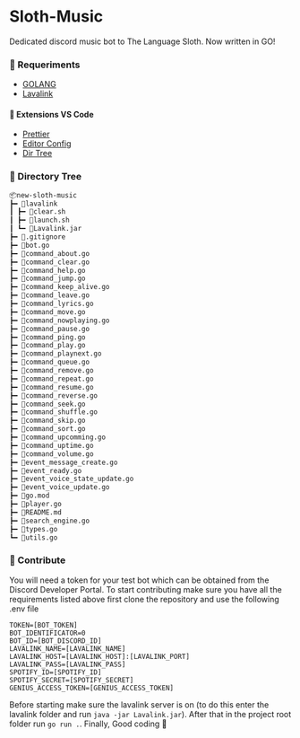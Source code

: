 # Sloth-Music

Dedicated discord music bot to The Language Sloth. Now written in GO!

### 📝 Requeriments

- [GOLANG](https://go.dev/dl/)
- [Lavalink](https://ci.fredboat.com/viewLog.html?buildId=8907&buildTypeId=Lavalink_Build&tab=artifacts&branch_Lavalink=refs%2Fheads%2Fdev)

#### 🧩 Extensions VS Code

- [Prettier](https://marketplace.visualstudio.com/items?itemName=esbenp.prettier-vscode)
- [Editor Config](https://marketplace.visualstudio.com/items?itemName=EditorConfig.EditorConfig)
- [Dir Tree](https://marketplace.visualstudio.com/items?itemName=Higurashi-kagome.dir-tree)

### 🌳 Directory Tree

```md
📦new-sloth-music
┣━ 📂lavalink
┃ ┣━ 📜clear.sh
┃ ┣━ 📜launch.sh
┃ ┗━ 📜Lavalink.jar
┣━ 📜.gitignore
┣━ 📜bot.go
┣━ 📜command_about.go
┣━ 📜command_clear.go
┣━ 📜command_help.go
┣━ 📜command_jump.go
┣━ 📜command_keep_alive.go
┣━ 📜command_leave.go
┣━ 📜command_lyrics.go
┣━ 📜command_move.go
┣━ 📜command_nowplaying.go
┣━ 📜command_pause.go
┣━ 📜command_ping.go
┣━ 📜command_play.go
┣━ 📜command_playnext.go
┣━ 📜command_queue.go
┣━ 📜command_remove.go
┣━ 📜command_repeat.go
┣━ 📜command_resume.go
┣━ 📜command_reverse.go
┣━ 📜command_seek.go
┣━ 📜command_shuffle.go
┣━ 📜command_skip.go
┣━ 📜command_sort.go
┣━ 📜command_upcomming.go
┣━ 📜command_uptime.go
┣━ 📜command_volume.go
┣━ 📜event_message_create.go
┣━ 📜event_ready.go
┣━ 📜event_voice_state_update.go
┣━ 📜event_voice_update.go
┣━ 📜go.mod
┣━ 📜player.go
┣━ 📜README.md
┣━ 📜search_engine.go
┣━ 📜types.go
┗━ 📜utils.go
```

### 🎉 Contribute

You will need a token for your test bot which can be obtained from the Discord Developer Portal. To start contributing make sure you have all the requirements listed above first clone the repository and use the following .env file

```
TOKEN=[BOT_TOKEN]
BOT_IDENTIFICATOR=0
BOT_ID=[BOT_DISCORD_ID]
LAVALINK_NAME=[LAVALINK_NAME]
LAVALINK_HOST=[LAVALINK_HOST]:[LAVALINK_PORT]
LAVALINK_PASS=[LAVALINK_PASS]
SPOTIFY_ID=[SPOTIFY_ID]
SPOTIFY_SECRET=[SPOTIFY_SECRET]
GENIUS_ACCESS_TOKEN=[GENIUS_ACCESS_TOKEN]
```

Before starting make sure the lavalink server is on (to do this enter the lavalink folder and run `java -jar Lavalink.jar`). After that in the project root folder run `go run .`. Finally, Good coding 🥰

